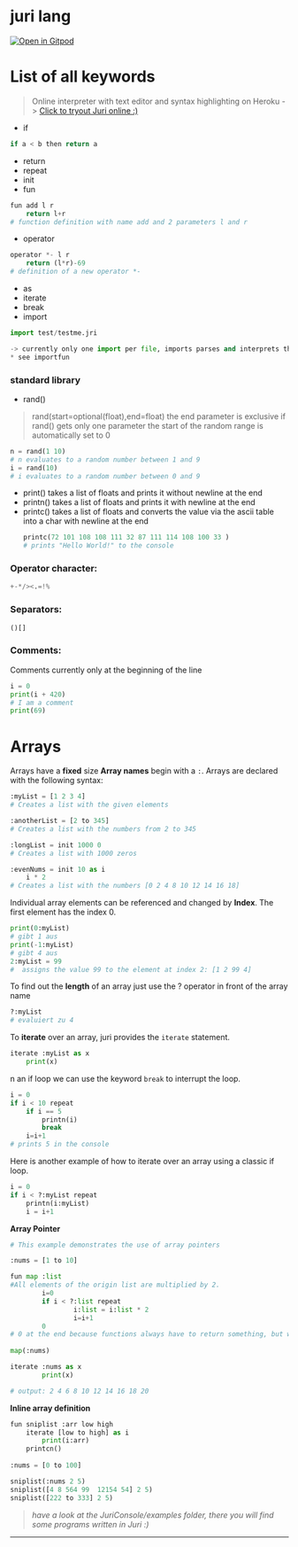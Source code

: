 # juri lang
[![Open in Gitpod](https://gitpod.io/button/open-in-gitpod.svg)](https://github.com/SebastianBrack/JuriLang) 
# List of all keywords

>Online interpreter with text editor and syntax highlighting on Heroku
-> [Click to tryout Juri online :)](https://tryjuribeta.herokuapp.com/)


* if
```python
if a < b then return a
```
* return
* repeat
* init
* fun
```python
fun add l r
	return l+r
# function definition with name add and 2 parameters l and r

```
* operator
```python
operator *- l r
	return (l*r)-69
# definition of a new operator *- 

```
* as
* iterate
* break
* import
```python
import test/testme.jri

-> currently only one import per file, imports parses and interprets the content of the other file
* see importfun
```
### standard library
* rand()
> rand(start=optional(float),end=float)
> the end parameter is exclusive
if rand() gets only one parameter the start of the random range is automatically set to 0
```python
n = rand(1 10)
# n evaluates to a random number between 1 and 9
i = rand(10)
# i evaluates to a random number between 0 and 9
```
* print()
	takes a list of floats and prints it without newline at the end
* printn()
	takes a list of floats and prints it with newline at the end
* printc()
	takes a list of floats and converts the value via the ascii table into a char with newline at the end
	```python
	printc(72 101 108 108 111 32 87 111 114 108 100 33 )
	# prints "Hello World!" to the console
	```
### Operator character:
```python
+-*/><.=!%
```

### Separators:
```python
()[]
```

### Comments:
Comments currently only at the beginning of the line
```python
i = 0
print(i + 420)
# I am a comment
print(69)
```


# Arrays
Arrays have a **fixed** size
**Array names** begin with a ```:```.
Arrays are declared with the following syntax:
```python
:myList = [1 2 3 4]          
# Creates a list with the given elements

:anotherList = [2 to 345]    
# Creates a list with the numbers from 2 to 345

:longList = init 1000 0      
# Creates a list with 1000 zeros

:evenNums = init 10 as i
    i * 2                    
# Creates a list with the numbers [0 2 4 8 10 12 14 16 18] 
```

Individual array elements can be referenced and changed by **Index**.  The first element has the index 0.
```python
print(0:myList)     
# gibt 1 aus
print(-1:myList)    
# gibt 4 aus
2:myList = 99 
#  assigns the value 99 to the element at index 2: [1 2 99 4]
```

To find out the **length** of an array just use the ? operator in front of the array name
```python
?:myList            
# evaluiert zu 4
```

To **iterate** over an array, juri provides the  ```iterate``` statement.
```python
iterate :myList as x
    print(x)
```

n an if loop we can use the keyword ```break``` to interrupt the loop.
```python
i = 0
if i < 10 repeat
	if i == 5
		printn(i)
		break
	i=i+1
# prints 5 in the console
```


Here is another example of how to iterate over an array using a classic if loop.
```python
i = 0
if i < ?:myList repeat
    printn(i:myList)
    i = i+1
```

**Array Pointer**
```python
# This example demonstrates the use of array pointers

:nums = [1 to 10]

fun map :list
#All elements of the origin list are multiplied by 2.
        i=0
        if i < ?:list repeat
                i:list = i:list * 2
                i=i+1
        0	
# 0 at the end because functions always have to return something, but what doesn't matter
                
map(:nums)

iterate :nums as x
        print(x)

# output: 2 4 6 8 10 12 14 16 18 20
```
**Inline array definition**

```python
fun sniplist :arr low high
    iterate [low to high] as i
        print(i:arr)
    printcn()    
        
:nums = [0 to 100]      

sniplist(:nums 2 5)
sniplist([4 8 564 99  12154 54] 2 5)
sniplist([222 to 333] 2 5)

```


>*have a look at the JuriConsole/examples folder, there you will find some programs written in Juri :)*
___

	
